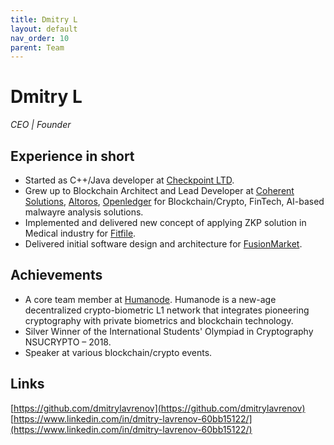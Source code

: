 ```yaml
---
title: Dmitry L
layout: default
nav_order: 10
parent: Team
---
```


# Dmitry L

_CEO | Founder_

## Experience in short

- Started as C++/Java developer at [Checkpoint LTD](https://www.checkpoint.com/).
- Grew up to Blockchain Architect and Lead Developer at [Coherent Solutions](https://www.coherentsolutions.com/), [Altoros](https://www.altoros.com/), [Openledger](https://openledger.info/) for Blockchain/Crypto, FinTech, AI-based malwayre analysis solutions.
- Implemented and delivered new concept of applying ZKP solution in Medical industry for [Fitfile](https://fitfile.com/).
- Delivered initial software design and architecture for [FusionMarket](https://fusionmarkets.com/).

## Achievements

- A core team member at [Humanode](https://humanode.io/). Humanode is a new-age decentralized crypto-biometric L1 network that integrates pioneering cryptography with private biometrics and blockchain technology.
- Silver Winner of the International Students' Olympiad in Cryptography NSUCRYPTO – 2018.
- Speaker at various blockchain/crypto events.

## Links

[https://github.com/dmitrylavrenov](https://github.com/dmitrylavrenov)
[https://www.linkedin.com/in/dmitry-lavrenov-60bb15122/](https://www.linkedin.com/in/dmitry-lavrenov-60bb15122/)
